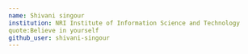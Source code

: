 ```yaml
---
name: Shivani singour
institution: NRI Institute of Information Science and Technology
quote:Believe in yourself
github_user: shivani-singour
---
```

